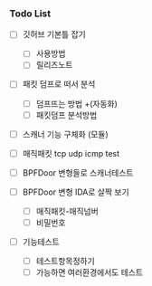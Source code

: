### Todo List

- [ ]  깃허브 기본틀 잡기
    - [ ]  사용방법
    - [ ]  릴리즈노트
    
- [ ]  패킷 덤프로 떠서 분석
    - [ ]  덤프뜨는 방법 +(자동화)
    - [ ]  패킷덤프 분석방법
    
- [ ]  스캐너 기능 구체화 (모듈)

- [ ]  매직패킷 tcp udp icmp test

- [ ]  BPFDoor 변형들로 스캐너테스트

- [ ]  BPFDoor 변형 IDA로 살짝 보기
    - [ ]  매직패킷-매직넘버
    - [ ]  비밀번호

- [ ]  기능테스트
    - [ ]  테스트항목정하기
    - [ ]  가능하면 여러환경에서도 테스트
